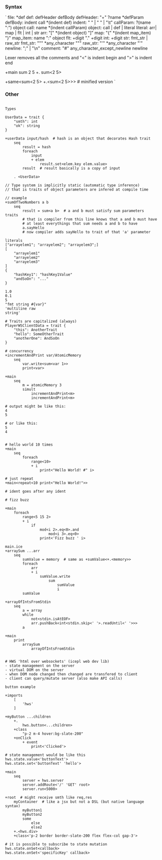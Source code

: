 ### Syntax
`
file: *def
def: defHeader defBody
defHeader: "+" ?name *defParam
defBody: indent call *(indent def)
indent: "  " | "    " | "\t"
callParam: ?(name ":") object
call: name *(indent callParam)
object: call | def | literal
literal: arr| map | flt | int | str
arr: "[" *(indent object) "]"
map: "{" *(indent map_item) "}"
map_item: name ":" object
flt: +digit "." +digit
int: +digit
str: fmt_str | raw_str
fmt_str: "\"" *any_character "\""
raw_str: "'" *any_character "'"
newline: ";" | "\n"
comment: "#" any_character_except_newline newline

Lexer removes all the comments and 
"<" is indent begin and ">" is indent end

+main
    sum
        2
        5
    +.
        sum<2 5>

+same<sum<2 5> +.<sum<2 5>>>  # minified version
`


### Other
```

Types

UserData = trait {
    "smth": int
    "ok": string
}

+userData input/hash  # hash is an object that decorates Hash trait
    seq
        result = hash
        foreach
            input
            + elem
                result.set<elem.key elem.value>
        result  # result basically is a copy of input

    . <UserData>

// Type system is implicitly static (automatic type inference)
// that is traits of object parameters are infered at compile time

// example
+sumOfTwoNumbers a b
    seq
        result = sum<a b>  # a and b must satisfy sum parameters traits
        # that is compiler from this line knows that a and b must have
        # at least everythings that sum needs a and b to have
        a.sayHello
        # now compiler adds sayHello to trait of that 'a' parameter

literals
["arrayelem1"; "arrayelem2"; "arrayelem3";]
[
    "arrayelem1"
    "arrayelem2"
    "arrayelem3"
]
{
    "hashKey1": "hashKey1Value"
    "andSoOn": "..."
}

1.0
0.1
5
"fmt string #{var}"
'multiline raw
string'

# Traits are capitalized (always)
PlayerWSClientData = trait {
    "this": AnotherTrait
    "hello": SomeOtherTrait
    "anotherOne": AndSoOn
}

# concurrency
+incrementAndPrint var/AtomicMemory
    seq
        var.write<sum<var 1>>
        print<var>

+main
    seq
        m = atomicMemory 3 
        simult
            incrementAndPrint<m>
            incrementAndPrint<m>

# output might be like this:
4
5

# or like this:
5
4


# hello world 10 times
+main
    seq
        foreach
            range<10>
            + i
                print<"Hello World! #" i>

# just repeat
+main<repeat<10 print<"Hello World!">>

# ident goes after any ident

# fizz buzz

+main
    foreach
        range<5 15 2>
        + i
            if
                mod<i 2>.eq<0>.and
                    mod<i 3>.eq<0>
                print<'Fizz buzz ' i>

main.ice
+arraySum ...arr
    seq
        sumValue = memory  # same as +sumValue<+.<memory>>
        foreach
            arr
            + i
                sumValue.write
                    sum
                        sumValue
                        i
        sumValue

+arrayOfIntsFromStdin
    seq
        a = array
        while
            not<stdin.isAtEOF>
            arr.pushBack<int<stdin.skip<' '>.readUntil<' '>>>
        a

+main
    print
        arraySum
            arrayOfIntsFromStdin


# HWS 'html over websockets' (icepl web dev lib)
- state management on the server
- virtual DOM on the server
- when DOM node changed then changed are transfered to client
- client can query/mutate server (also make API calls)

button example

+imports
    [
        'hws'
    ]

+myButton ...children
    +.
        hws.button<...children>
    +class
        "p-2 m-4 hover:bg-slate-200"
    +onClick
        + event
            print<'Clicked'>

# state management would be like this
hws.state.value<'buttonText'>
hws.state.set<'buttonText' 'hello'>

+main
    seq
        server = hws.server
        server.addRoute<'/' 'GET' root>
        server.run<5000>

+root  # might receive smth like req,res
    myContainer  # like a jsx but not a DSL (but native language syntax)
        myButton1
        myButton2
        some
            else
            else2
    +.<hws.div>
    +class<'p-2 border border-slate-200 flex flex-col gap-3'>

# it is possible to subscribe to state mutation
hws.state.onSet<callback>
hws.state.onSet<'specificKey' callback>

```

